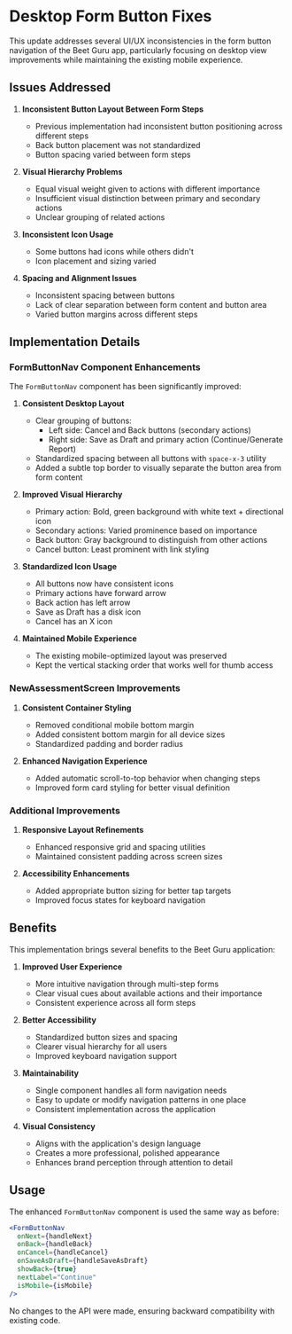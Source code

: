 # Desktop Form Button Fixes

This update addresses several UI/UX inconsistencies in the form button navigation of the Beet Guru app, particularly focusing on desktop view improvements while maintaining the existing mobile experience.

## Issues Addressed

1. **Inconsistent Button Layout Between Form Steps**
   - Previous implementation had inconsistent button positioning across different steps
   - Back button placement was not standardized
   - Button spacing varied between form steps

2. **Visual Hierarchy Problems**
   - Equal visual weight given to actions with different importance
   - Insufficient visual distinction between primary and secondary actions
   - Unclear grouping of related actions

3. **Inconsistent Icon Usage**
   - Some buttons had icons while others didn't
   - Icon placement and sizing varied

4. **Spacing and Alignment Issues**
   - Inconsistent spacing between buttons
   - Lack of clear separation between form content and button area
   - Varied button margins across different steps

## Implementation Details

### FormButtonNav Component Enhancements

The `FormButtonNav` component has been significantly improved:

1. **Consistent Desktop Layout**
   - Clear grouping of buttons:
     - Left side: Cancel and Back buttons (secondary actions)
     - Right side: Save as Draft and primary action (Continue/Generate Report)
   - Standardized spacing between all buttons with `space-x-3` utility
   - Added a subtle top border to visually separate the button area from form content

2. **Improved Visual Hierarchy**
   - Primary action: Bold, green background with white text + directional icon
   - Secondary actions: Varied prominence based on importance
   - Back button: Gray background to distinguish from other actions
   - Cancel button: Least prominent with link styling

3. **Standardized Icon Usage**
   - All buttons now have consistent icons
   - Primary actions have forward arrow
   - Back action has left arrow
   - Save as Draft has a disk icon
   - Cancel has an X icon

4. **Maintained Mobile Experience**
   - The existing mobile-optimized layout was preserved
   - Kept the vertical stacking order that works well for thumb access

### NewAssessmentScreen Improvements

1. **Consistent Container Styling**
   - Removed conditional mobile bottom margin
   - Added consistent bottom margin for all device sizes
   - Standardized padding and border radius

2. **Enhanced Navigation Experience**
   - Added automatic scroll-to-top behavior when changing steps
   - Improved form card styling for better visual definition

### Additional Improvements

1. **Responsive Layout Refinements**
   - Enhanced responsive grid and spacing utilities
   - Maintained consistent padding across screen sizes

2. **Accessibility Enhancements**
   - Added appropriate button sizing for better tap targets
   - Improved focus states for keyboard navigation

## Benefits

This implementation brings several benefits to the Beet Guru application:

1. **Improved User Experience**
   - More intuitive navigation through multi-step forms
   - Clear visual cues about available actions and their importance
   - Consistent experience across all form steps

2. **Better Accessibility**
   - Standardized button sizes and spacing
   - Clearer visual hierarchy for all users
   - Improved keyboard navigation support

3. **Maintainability**
   - Single component handles all form navigation needs
   - Easy to update or modify navigation patterns in one place
   - Consistent implementation across the application

4. **Visual Consistency**
   - Aligns with the application's design language
   - Creates a more professional, polished appearance
   - Enhances brand perception through attention to detail

## Usage

The enhanced `FormButtonNav` component is used the same way as before:

```jsx
<FormButtonNav
  onNext={handleNext}
  onBack={handleBack}
  onCancel={handleCancel}
  onSaveAsDraft={handleSaveAsDraft}
  showBack={true}
  nextLabel="Continue"
  isMobile={isMobile}
/>
```

No changes to the API were made, ensuring backward compatibility with existing code.
